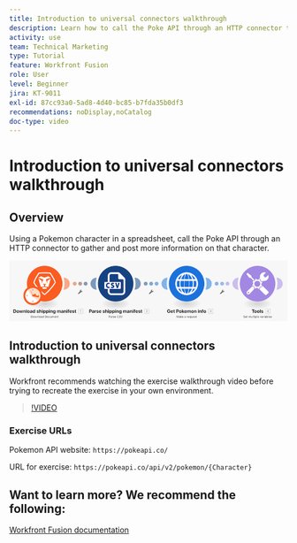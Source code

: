 ```yaml
---
title: Introduction to universal connectors walkthrough
description: Learn how to call the Poke API through an HTTP connector to gather and post information on a Pokemon character, all in [!DNL Adobe Workfront Fusion].
activity: use
team: Technical Marketing
type: Tutorial
feature: Workfront Fusion
role: User
level: Beginner
jira: KT-9011
exl-id: 87cc93a0-5ad8-4d40-bc85-b7fda35b0df3
recommendations: noDisplay,noCatalog
doc-type: video
---
```

# Introduction to universal connectors walkthrough

## Overview

Using a Pokemon character in a spreadsheet, call the Poke API through an HTTP connector to gather and post more information on that character.

![An image of the Fusion scenario](assets/universal-connectors-and-routing-1.png)

## Introduction to universal connectors walkthrough

Workfront recommends watching the exercise walkthrough video before trying to recreate the exercise in your own environment. 

>[!VIDEO](https://video.tv.adobe.com/v/335270/?quality=12&learn=on)

### Exercise URLs

Pokemon API website: `https://pokeapi.co/`

URL for exercise: `https://pokeapi.co/api/v2/pokemon/{Character}`


## Want to learn more? We recommend the following:

[Workfront Fusion documentation](https://experienceleague.adobe.com/docs/workfront/using/adobe-workfront-fusion/workfront-fusion-2.html?lang=en)
